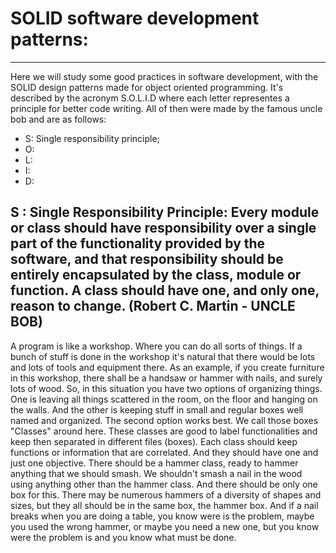 # SOLID software development patterns:
---
Here we will study some good practices in software development, with the SOLID design patterns made for object oriented programming. It's described by the acronym S.O.L.I.D where each letter representes a principle for better code writing. All of then were made by the famous uncle bob and are as follows:

- S: Single responsibility principle;
- O:
- L:
- I:
- D:

## S : Single Responsibility Principle: Every module or class should have responsibility over a single part of the functionality provided by the software, and that responsibility should be entirely encapsulated by the class, module or function. A class should have one, and only one, reason to change. (Robert C. Martin - UNCLE BOB)

A program is like a workshop. Where you can do all sorts of things. If a bunch of stuff is done in the workshop it's natural that there would be lots and lots of tools and equipment there. As an example, if you create furniture in this workshop, there shall be a handsaw or hammer with nails, and surely lots of wood. So, in this situation you have two options of organizing things. One is leaving all things scattered in the room, on the floor and hanging on the walls. And the other is keeping stuff in small and regular boxes well named and organized. The second option works best. We call those boxes "Classes" around here. These classes are good to label functionalities and keep then separated in different files (boxes). Each class should keep functions or information that are correlated. And they should have one and just one objective. There should be a hammer class, ready to hammer anything that we should smash. We shouldn't smash a nail in the wood using anything other than the hammer class. And there should be only one box for this. There may be numerous hammers of a diversity of shapes and sizes, but they all should be in the same box, the hammer box. And if a nail breaks when you are doing a table, you know were is the problem, maybe you used the wrong hammer, or maybe you need a new one, but you know were the problem is and you know what must be done.



